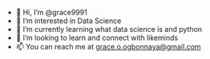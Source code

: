 - 👋 Hi, I’m @grace9991
- 👀 I’m interested in Data Science
- 🌱 I’m currently learning what data science is and python
- 💞️ I’m looking to learn and connect with likeminds
- 📫 You can reach me at grace.o.ogbonnaya@gmail.com

<!---
grace9991/grace9991 is a ✨ special ✨ repository because its `README.md` (this file) appears on your GitHub profile.
You can click the Preview link to take a look at your changes.
--->

